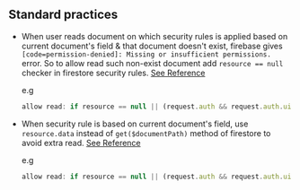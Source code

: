 ## Standard practices

- When user reads document on which security rules is applied based on current document's field & that document doesn't exist, firebase gives `[code=permission-denied]: Missing or insufficient permissions.` error. So to allow read such non-exist document add `resource == null` checker in firestore security rules. [See Reference](https://stackoverflow.com/questions/67059320/what-is-the-proper-way-to-handle-permission-denied-when-a-firestore-document-d) <br/>

  e.g

  ```js
  allow read: if resource == null || (request.auth && request.auth.uid == resource.data.userId)
  ```

- When security rule is based on current document's field, use `resource.data` instead of `get($documentPath)` method of firestore to avoid extra read. [See Reference](https://stackoverflow.com/questions/67059320/what-is-the-proper-way-to-handle-permission-denied-when-a-firestore-document-d#comment118534491_67059632) <br/>

  e.g

  ```js
  allow read: if resource == null || (request.auth && request.auth.uid == resource.data.userId)
  ```
